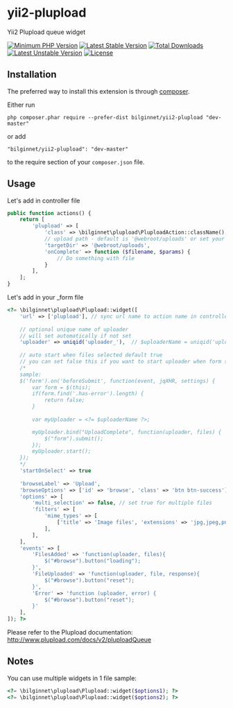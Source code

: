# yii2-plupload
Yii2 Plupload queue widget

[![Minimum PHP Version](http://img.shields.io/badge/php-%3E%3D%205.4-8892BF.svg)](https://php.net/)
[![Latest Stable Version](https://poser.pugx.org/bilginnet/yii2-plupload/v/stable)](https://packagist.org/packages/bilginnet/yii2-plupload)
[![Total Downloads](https://poser.pugx.org/bilginnet/yii2-plupload/downloads)](https://packagist.org/packages/bilginnet/yii2-plupload)
[![Latest Unstable Version](https://poser.pugx.org/bilginnet/yii2-plupload/v/unstable)](https://packagist.org/packages/bilginnet/yii2-plupload)
[![License](https://poser.pugx.org/bilginnet/yii2-plupload/license)](https://packagist.org/packages/bilginnet/yii2-parpluploadser)

Installation
------------

The preferred way to install this extension is through [composer](http://getcomposer.org/download/).

Either run

```
php composer.phar require --prefer-dist bilginnet/yii2-plupload "dev-master"
```

or add

```
"bilginnet/yii2-plupload": "dev-master"
```
to the require section of your `composer.json` file.


Usage
-----

Let's add in controller file
````php
public function actions() {
    return [
        'plupload' => [
            'class' => \bilginnet\plupload\PluploadAction::className(),
            // upload path - default is '@webroot/uploads' or set your path sample: '@yourpath'
            'targetDir' => '@webroot/uploads',
            'onComplete' => function ($filename, $params) {
                // Do something with file
            }
        ],
    ];
}
````

Let's add in your _form file
````php
<?= \bilginnet\plupload\Plupload::widget([
    'url' => ['plupload'], // sync url name to action name in controller file
    
    // optional unique name of uploader
    // will set automatically if not set
    'uploader' => uniqid('uploader_'),  // $uploaderName = uniqid('uploader_');
    
    // auto start when files selected default true
    // you can set false this if you want to start uploader when form submitting
    /* 
    sample: 
    $('form').on('beforeSubmit', function(event, jqXHR, settings) {
        var form = $(this);
        if(form.find('.has-error').length) {
            return false;
        }
        
        var myUploader = <?= $uploaderName ?>;

        myUploader.bind("UploadComplete", function(uploader, files) {
            $("form").submit();
        });
        myUploader.start();        
    });
    */
    'startOnSelect' => true
    
    'browseLabel' => 'Upload',
    'browseOptions' => ['id' => 'browse', 'class' => 'btn btn-success'],
    'options' => [
        'multi_selection' => false, // set true for multiple files
        'filters' => [
            'mime_types' => [
                ['title' => 'Image files', 'extensions' => 'jpg,jpeg,png,gif'],                
            ],
        ],
    ],
    'events' => [
        'FilesAdded' => 'function(uploader, files){                            
            $("#browse").button("loading");
        }',
        'FileUploaded' => 'function(uploader, file, response){
            $("#browse").button("reset");
        }',
        'Error' => 'function (uploader, error) {                            
            $("#browse").button("reset");
        }'
    ],
]); ?>
````

Please refer to the Plupload documentation: http://www.plupload.com/docs/v2/pluploadQueue


Notes
-----
You can use multiple widgets in 1 file 
sample:
````php
<?= \bilginnet\plupload\Plupload::widget($options1); ?>
<?= \bilginnet\plupload\Plupload::widget($options2); ?>
````
